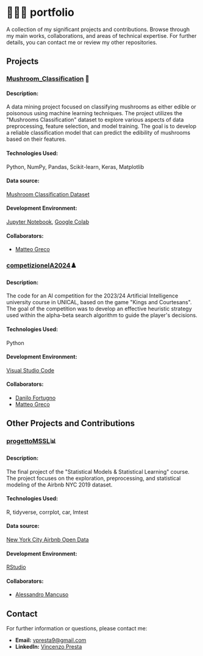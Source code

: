# 👨🏻‍💻 portfolio 
A collection of my significant projects and contributions. Browse through my main works, collaborations, and areas of technical expertise. For further details, you can contact me or review my other repositories.

## Projects
### [Mushroom_Classification](https://github.com/VincenzoPresta/Mushroom_Classification) 🍄
#### Description:
A data mining project focused on classifying mushrooms as either edible or poisonous using machine learning techniques. The project utilizes the "Mushrooms Classification" dataset to explore various aspects of data preprocessing, feature selection, and model training.   The goal is to develop a reliable classification model that can predict the edibility of mushrooms based on their features.
#### Technologies Used: 
Python, NumPy, Pandas, Scikit-learn, Keras, Matplotlib
#### Data source: 
[Mushroom Classification Dataset](https://www.kaggle.com/datasets/uciml/mushroom-classification)
#### Development Environment:
[Jupyter Notebook](https://jupyter.org/), [Google Colab](https://colab.research.google.com/)
#### Collaborators: 
- [Matteo Greco](https://github.com/GrecoMT)

### [competizioneIA2024](https://github.com/VincenzoPresta/competizioneIA2024)♟️
#### Description: 
The code for an AI competition for the 2023/24 Artificial Intelligence university course in UNICAL, based on the game "Kings and Courtesans". The goal of the competition was to develop an effective heuristic strategy used within the alpha-beta search algorithm to guide the player's decisions. 
#### Technologies Used: 
Python
#### Development Environment:
[Visual Studio Code](https://code.visualstudio.com/)
#### Collaborators: 
- [Danilo Fortugno](https://github.com/4Tugno)
- [Matteo Greco](https://github.com/GrecoMT)


## Other Projects and Contributions
### [progettoMSSL](https://github.com/nide29/progettoMSSL)📊
#### Description: 
The final project of the "Statistical Models & Statistical Learning" course. The project focuses on the exploration, preprocessing, and statistical modeling of the Airbnb NYC 2019 dataset.
#### Technologies Used: 
R, tidyverse, corrplot, car, lmtest
#### Data source: 
[New York City Airbnb Open Data](https://www.kaggle.com/datasets/dgomonov/new-york-city-airbnb-open-data)
#### Development Environment:
[RStudio](https://posit.co/products/open-source/rstudio/)
#### Collaborators: 
- [Alessandro Mancuso](https://github.com/nide29)


## Contact
For further information or questions, please contact me:
- **Email:** [vpresta9@gmail.com](mailto:your-email@example.com)
- **LinkedIn:** [Vincenzo Presta](https://www.linkedin.com/in/vincenzo-presta-763113263/)

